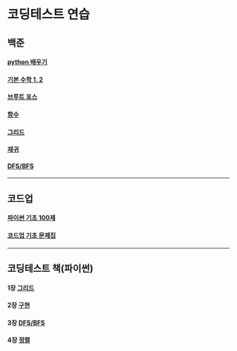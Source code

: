 # 코딩테스트 연습

## 백준

#### [python 배우기](https://github.com/chickenpop/algorithm/tree/master/00_baekjoon/automata_python_50.py)

#### [기본 수학 1, 2](https://github.com/chickenpop/algorithm/tree/master/00_baekjoon/basic_math)

#### [브루트 포스](https://github.com/chickenpop/algorithm/tree/master/00_baekjoon/BruteForce)

#### [함수](https://github.com/chickenpop/algorithm/tree/master/00_baekjoon/function)

#### [그리드](https://github.com/chickenpop/algorithm/tree/master/00_baekjoon/greedy)

#### [재귀](https://github.com/chickenpop/algorithm/tree/master/00_baekjoon/Recursion) 

#### [DFS/BFS](https://github.com/chickenpop/algorithm/tree/master/00_baekjoon/DFS%2BBFS)

---

## 코드업

#### [파이썬 기초 100제](https://github.com/chickenpop/algorithm/tree/master/00_codeup/codeup_python_100)

#### [코드업 기초 문제집](https://github.com/chickenpop/algorithm/tree/master/00_codeup/basic)

---
## 코딩테스트 책(파이썬)

#### 1장 [그리드](https://github.com/chickenpop/algorithm/tree/master/01_greedy)

#### 2장 [구현](https://github.com/chickenpop/algorithm/tree/master/02_Implementation)

#### 3장 [DFS/BFS](https://github.com/chickenpop/algorithm/tree/master/03_DFS_BFS)

#### 4장 [정렬](https://github.com/chickenpop/algorithm/tree/master/04_Sort)

